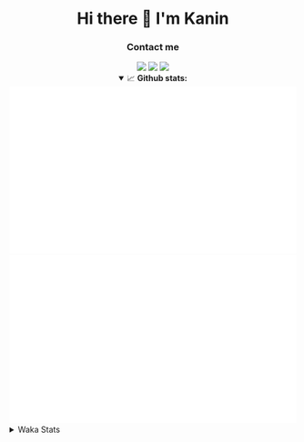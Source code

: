 <div align="center">
 <h1>Hi there 👋 I'm Kanin</h1>
 <h3>Contact me</h3>
 <a href="mailto:im@kanin.dev"><img src="https://img.shields.io/badge/gmail-%23D14836.svg?&style=for-the-badge&logo=gmail&logoColor=white"/></a>
 <a href="https://twitter.com/KaninDev"><img src="https://img.shields.io/badge/twitter-%231DA1F2.svg?&style=for-the-badge&logo=twitter&logoColor=white"/></a>
 <a href="https://www.linkedin.com/in/KaninDev"><img src="https://img.shields.io/badge/linkedin-%230077B5.svg?&style=for-the-badge&logo=linkedin&logoColor=white"/></a>
<details open>
  <summary>📈 <b>Github stats:</b></summary>
  <img src="https://github.com/Kanin/Kanin/blob/master/scripts/GitHubStats/generated/overview.svg"/>
  <img src="https://github.com/Kanin/Kanin/blob/master/scripts/GitHubStats/generated/languages.svg"/>
</details>
</div>

<details>
 <summary>Waka Stats</summary>

<!--START_SECTION:waka-->
![Code Time](http://img.shields.io/badge/Code%20Time-1%2C893%20hrs%2017%20mins-blue)

![Profile Views](http://img.shields.io/badge/Profile%20Views-1-blue)

![Lines of code](https://img.shields.io/badge/From%20Hello%20World%20I%27ve%20Written-26%20Thousand%20lines%20of%20code-blue)

**🐱 My GitHub Data** 

> 🏆 13 Contributions in the Year 2023
 > 
> 📦 97.1 kB Used in GitHub's Storage 
 > 
> 🚫 Not Opted to Hire
 > 
> 📜 18 Public Repositories 
 > 
> 🔑 9 Private Repositories  
 > 
**I'm a Night 🦉** 

```text
🌞 Morning    58 commits     ████░░░░░░░░░░░░░░░░░░░░░   16.38% 
🌆 Daytime    53 commits     ███░░░░░░░░░░░░░░░░░░░░░░   14.97% 
🌃 Evening    98 commits     ███████░░░░░░░░░░░░░░░░░░   27.68% 
🌙 Night      145 commits    ██████████░░░░░░░░░░░░░░░   40.96%

```
📅 **I'm Most Productive on Sunday** 

```text
Monday       50 commits     ███░░░░░░░░░░░░░░░░░░░░░░   14.12% 
Tuesday      30 commits     ██░░░░░░░░░░░░░░░░░░░░░░░   8.47% 
Wednesday    41 commits     ███░░░░░░░░░░░░░░░░░░░░░░   11.58% 
Thursday     34 commits     ██░░░░░░░░░░░░░░░░░░░░░░░   9.6% 
Friday       28 commits     ██░░░░░░░░░░░░░░░░░░░░░░░   7.91% 
Saturday     49 commits     ███░░░░░░░░░░░░░░░░░░░░░░   13.84% 
Sunday       122 commits    ████████░░░░░░░░░░░░░░░░░   34.46%

```


📊 **This Week I Spent My Time On** 

```text
⌚︎ Time Zone: America/New_York

💬 Programming Languages: 
Python                   1 hr 56 mins        ████████████████████████░   96.85% 
Text                     2 mins              ░░░░░░░░░░░░░░░░░░░░░░░░░   1.86% 
.env file                1 min               ░░░░░░░░░░░░░░░░░░░░░░░░░   0.87% 
Bash                     0 secs              ░░░░░░░░░░░░░░░░░░░░░░░░░   0.41% 
YAML                     0 secs              ░░░░░░░░░░░░░░░░░░░░░░░░░   0.01%

🔥 Editors: 
PyCharm                  2 hrs               █████████████████████████   100.0%

🐱‍💻 Projects: 
BB-CommunityBot          2 hrs               █████████████████████████   100.0%

💻 Operating System: 
Windows                  2 hrs               █████████████████████████   100.0%

```

**I Mostly Code in Python** 

```text
Python                   24 repos            ██████████████████░░░░░░░   72.73% 
JavaScript               3 repos             ██░░░░░░░░░░░░░░░░░░░░░░░   9.09% 
Java                     3 repos             ██░░░░░░░░░░░░░░░░░░░░░░░   9.09% 
Kotlin                   2 repos             █░░░░░░░░░░░░░░░░░░░░░░░░   6.06% 
HTML                     1 repo              ░░░░░░░░░░░░░░░░░░░░░░░░░   3.03%

```


**Timeline**

![Chart not found](https://raw.githubusercontent.com/Kanin/Kanin/master/charts/bar_graph.png) 


 Last Updated on 31/01/2023 07:07:33 UTC
<!--END_SECTION:waka-->
</details>
